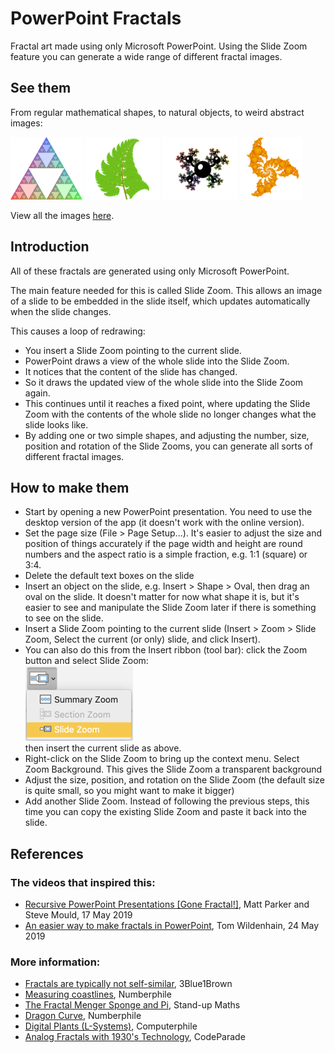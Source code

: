 # PowerPoint Fractals

Fractal art made using only Microsoft PowerPoint.
Using the Slide Zoom feature you can generate a wide range of different fractal images.

## See them

From regular mathematical shapes, to natural objects, to weird abstract images:

[<img src="docs/assets/fractals/01-triangles/6-rgb_600.png" height="100" alt="Coloured Sierpiński triangle" />](//emlyn.github.io/PowerPointFractals/assets/fractals/01-triangles/6-rgb_2400.png)
[<img src="docs/assets/fractals/07-plants/4-fern_600.png" height="100" alt="Fern" />](//emlyn.github.io/PowerPointFractals/assets/fractals/07-plants/4-fern_2400.png)
[<img src="docs/assets/fractals/09-abstract/3-abstract3_600.png" height="100" alt="Abstract shape" />](//emlyn.github.io/PowerPointFractals/assets/fractals/09-abstract/3-abstract3_2400.png)
[<img src="docs/assets/fractals/10-spiral/3-fire_600.png" height="100" alt="Fire Spiral" />](//emlyn.github.io/PowerPointFractals/assets/fractals/10-spiral/3-fire_2400.png)

View all the images [here](//emlyn.github.io/PowerPointFractals).

## Introduction

All of these fractals are generated using only Microsoft PowerPoint.

The main feature needed for this is called Slide Zoom.
This allows an image of a slide to be embedded in the slide itself,
which updates automatically when the slide changes.

This causes a loop of redrawing:
- You insert a Slide Zoom pointing to the current slide.
- PowerPoint draws a view of the whole slide into the Slide Zoom.
- It notices that the content of the slide has changed.
- So it draws the updated view of the whole slide into the Slide Zoom again.
- This continues until it reaches a fixed point, where updating the Slide Zoom with the
contents of the whole slide no longer changes what the slide looks like.
- By adding one or two simple shapes, and adjusting the number, size, position and rotation of the Slide Zooms,
you can generate all sorts of different fractal images.

## How to make them

- Start by opening a new PowerPoint presentation.
You need to use the desktop version of the app (it doesn't work with the online version).
- Set the page size (File > Page Setup...). It's easier to adjust the size and position of things accurately
if the page width and height are round numbers and the aspect ratio is a simple fraction, e.g. 1:1 (square) or 3:4.
- Delete the default text boxes on the slide
- Insert an object on the slide, e.g. Insert > Shape > Oval, then drag an oval on the slide.
It doesn't matter for now what shape it is, but it's easier to see and manipulate the Slide Zoom later if there is something to see on the slide.
- Insert a Slide Zoom pointing to the current slide (Insert > Zoom > Slide Zoom, Select the current (or only) slide, and click Insert).
- You can also do this from the Insert ribbon (tool bar): click the Zoom button and select Slide Zoom:<br />
<img src="docs/assets/images/slide_zoom.png" width="172" height="120" alt="Slide Zoom option" /><br />
then insert the current slide as above.
- Right-click on the Slide Zoom to bring up the context menu. Select Zoom Background.
This gives the Slide Zoom a transparent background
- Adjust the size, position, and rotation on the Slide Zoom (the default size is quite small, so you might want to make it bigger)
- Add another Slide Zoom. Instead of following the previous steps, this time you can copy the existing Slide Zoom and paste it back into the slide.

## References

### The videos that inspired this:

- [Recursive PowerPoint Presentations [Gone Fractal!]](https://www.youtube.com/watch?v=b-Fa6HtvGtQ), Matt Parker and Steve Mould, 17 May 2019
- [An easier way to make fractals in PowerPoint](https://www.youtube.com/watch?v=O8l_awjgoMI), Tom Wildenhain, 24 May 2019

### More information:

- [Fractals are typically not self-similar](https://www.youtube.com/watch?v=gB9n2gHsHN4), 3Blue1Brown
- [Measuring coastlines](https://youtu.be/7dcDuVyzb8Y), Numberphile
- [The Fractal Menger Sponge and Pi](https://www.youtube.com/watch?v=8pj8_zjelDo), Stand-up Maths
- [Dragon Curve](https://www.youtube.com/watch?v=wCyC-K_PnRY), Numberphile
- [Digital Plants (L-Systems)](https://www.youtube.com/watch?v=puwhf-404Xc), Computerphile
- [Analog Fractals with 1930's Technology](https://www.youtube.com/watch?v=Pv26QAOcb6Q), CodeParade
